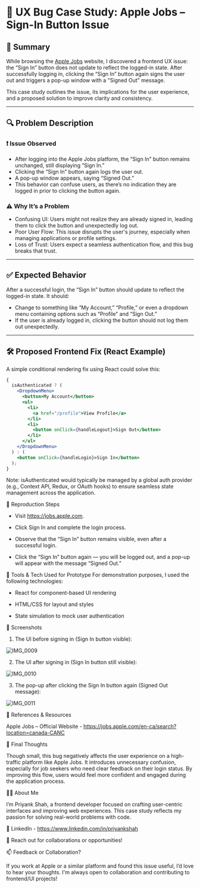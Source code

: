 ﻿# 🐞 UX Bug Case Study: Apple Jobs – Sign-In Button Issue

## 📌 Summary

While browsing the [Apple Jobs](https://jobs.apple.com/) website, I discovered a frontend UX issue: the “Sign In” button does not update to reflect the logged-in state. After successfully logging in, clicking the “Sign In” button again signs the user out and triggers a pop-up window with a "Signed Out" message.

This case study outlines the issue, its implications for the user experience, and a proposed solution to improve clarity and consistency.

---

## 🔍 Problem Description

### ❗ Issue Observed

- After logging into the Apple Jobs platform, the “Sign In” button remains unchanged, still displaying “Sign In.”
- Clicking the “Sign In” button again logs the user out.
- A pop-up window appears, saying “Signed Out.”
- This behavior can confuse users, as there’s no indication they are logged in prior to clicking the button again.

### ⚠️ Why It’s a Problem

- Confusing UI: Users might not realize they are already signed in, leading them to click the button and unexpectedly log out.
- Poor User Flow: This issue disrupts the user's journey, especially when managing applications or profile settings.
- Loss of Trust: Users expect a seamless authentication flow, and this bug breaks that trust.

---

## ✅ Expected Behavior

After a successful login, the “Sign In” button should update to reflect the logged-in state. It should:

- Change to something like “My Account,” “Profile,” or even a dropdown menu containing options such as “Profile” and “Sign Out.”
- If the user is already logged in, clicking the button should not log them out unexpectedly.

---

## 🛠 Proposed Frontend Fix (React Example)

A simple conditional rendering fix using React could solve this:

```jsx
{
  isAuthenticated ? (
    <DropdownMenu>
      <button>My Account</button>
      <ul>
        <li>
          <a href="/profile">View Profile</a>
        </li>
        <li>
          <button onClick={handleLogout}>Sign Out</button>
        </li>
      </ul>
    </DropdownMenu>
  ) : (
    <button onClick={handleLogin}>Sign In</button>
  );
}
```

Note: isAuthenticated would typically be managed by a global auth provider (e.g., Context API, Redux, or OAuth hooks) to ensure seamless state management across the application.

🧪 Reproduction Steps
- Visit https://jobs.apple.com.

- Click Sign In and complete the login process.

- Observe that the “Sign In” button remains visible, even after a successful login.

- Click the “Sign In” button again — you will be logged out, and a pop-up will appear with the message “Signed Out.”

🧰 Tools & Tech Used for Prototype
For demonstration purposes, I used the following technologies:

- React for component-based UI rendering

- HTML/CSS for layout and styles

- State simulation to mock user authentication

📸 Screenshots

1. The UI before signing in (Sign In button visible):

![IMG_0009](https://github.com/user-attachments/assets/9beab676-4f56-45f8-aa0d-1c7b6bb75792)

2. The UI after signing in (Sign In button still visible):

![IMG_0010](https://github.com/user-attachments/assets/5633d44c-136d-4d78-ba53-0ec6a87fa6e2)

3. The pop-up after clicking the Sign In button again (Signed Out message):

![IMG_0011](https://github.com/user-attachments/assets/33913dc0-7d42-42a8-90f3-e302e69ec0ba)

🔗 References & Resources

Apple Jobs – Official Website - https://jobs.apple.com/en-ca/search?location=canada-CANC

💬 Final Thoughts

Though small, this bug negatively affects the user experience on a high-traffic platform like Apple Jobs. It introduces unnecessary confusion, especially for job seekers who need clear feedback on their login status. By improving this flow, users would feel more confident and engaged during the application process.

🙋‍♂️ About Me

I’m Priyank Shah, a frontend developer focused on crafting user-centric interfaces and improving web experiences. This case study reflects my passion for solving real-world problems with code.

💼 LinkedIn - https://www.linkedin.com/in/priyankshah

📮 Reach out for collaborations or opportunities!

📫 Feedback or Collaboration?

If you work at Apple or a similar platform and found this issue useful, I’d love to hear your thoughts. I'm always open to collaboration and contributing to frontend/UI projects!

